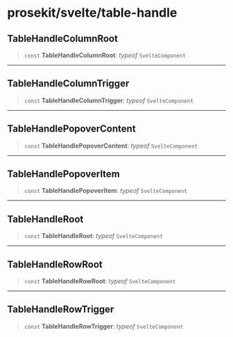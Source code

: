 # prosekit/svelte/table-handle

<a id="TableHandleColumnRoot" name="TableHandleColumnRoot"></a>

## TableHandleColumnRoot

> `const` **TableHandleColumnRoot**: *typeof* `SvelteComponent`

***

<a id="TableHandleColumnTrigger" name="TableHandleColumnTrigger"></a>

## TableHandleColumnTrigger

> `const` **TableHandleColumnTrigger**: *typeof* `SvelteComponent`

***

<a id="TableHandlePopoverContent" name="TableHandlePopoverContent"></a>

## TableHandlePopoverContent

> `const` **TableHandlePopoverContent**: *typeof* `SvelteComponent`

***

<a id="TableHandlePopoverItem" name="TableHandlePopoverItem"></a>

## TableHandlePopoverItem

> `const` **TableHandlePopoverItem**: *typeof* `SvelteComponent`

***

<a id="TableHandleRoot" name="TableHandleRoot"></a>

## TableHandleRoot

> `const` **TableHandleRoot**: *typeof* `SvelteComponent`

***

<a id="TableHandleRowRoot" name="TableHandleRowRoot"></a>

## TableHandleRowRoot

> `const` **TableHandleRowRoot**: *typeof* `SvelteComponent`

***

<a id="TableHandleRowTrigger" name="TableHandleRowTrigger"></a>

## TableHandleRowTrigger

> `const` **TableHandleRowTrigger**: *typeof* `SvelteComponent`
